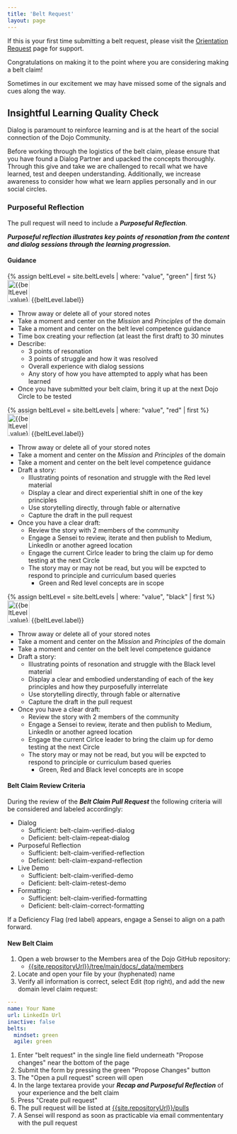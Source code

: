 ```yaml
---
title: 'Belt Request'
layout: page
---
```

<div class="-alert alert-warning">
If this is your first time submitting a belt request, please visit the <a href="{{ '/Orientation-Request' | relative_url }}">Orientation Request</a> page for support.
</div>

Congratulations on making it to the point where you are considering making a belt claim!

Sometimes in our excitement we may have missed some of the signals and cues along the way.

## Insightful Learning Quality Check

Dialog is paramount to reinforce learning and is at the heart of the social connection of the Dojo Community.

Before working through the logistics of the belt claim, please ensure that you have found a Dialog Partner and upacked the concepts thoroughly.  Through this give and take we are challenged to recall what we have learned, test and deepen understanding.  Additionally, we increase awareness to consider how what we learn applies personally and in our social circles.

### Purposeful Reflection

The pull request will need to include a ***Purposeful Reflection***.

***Purposeful reflection illustrates key points of resonation from the content and dialog sessions through the learning progression.***

#### Guidance

{% assign beltLevel = site.beltLevels | where: "value", "green" | first %}
<img src="images/belt-{{beltLevel.value}}.png" height="50" alt="{{beltLevel.value}}" />
<a name="{{beltLevel.value}}-belt">{{beltLevel.label}}</a>

* Throw away or delete all of your stored notes
* Take a moment and center on the *Mission* and *Principles* of the domain
* Take a moment and center on the belt level competence guidance
* Time box creating your reflection (at least the first draft) to 30 minutes
* Describe:
  * 3 points of resonation
  * 3 points of struggle and how it was resolved
  * Overall experience with dialog sessions
  * Any story of how you have attempted to apply what has been learned
* Once you have submitted your belt claim, bring it up at the next Dojo Circle to be tested

{% assign beltLevel = site.beltLevels | where: "value", "red" | first %}
<img src="images/belt-{{beltLevel.value}}.png" height="50" alt="{{beltLevel.value}}" />
<a name="{{beltLevel.value}}-belt">{{beltLevel.label}}</a>

* Throw away or delete all of your stored notes
* Take a moment and center on the *Mission* and *Principles* of the domain
* Take a moment and center on the belt level competence guidance
* Draft a story:
  * Illustrating points of resonation and struggle with the Red level material
  * Display a clear and direct experiential shift in one of the key principles
  * Use storytelling directly, through fable or alternative
  * Capture the draft in the pull request
* Once you have a clear draft:
  * Review the story with 2 members of the community
  * Engage a Sensei to review, iterate and then publish to Medium, LinkedIn or another agreed location
  * Engage the current Cirlce leader to bring the claim up for demo testing at the next Circle
  * The story may or may not be read, but you will be expcted to respond to principle and curriculum based queries
    * Green and Red level concepts are in scope

{% assign beltLevel = site.beltLevels | where: "value", "black" | first %}
<img src="images/belt-{{beltLevel.value}}.png" height="50" alt="{{beltLevel.value}}" />
<a name="{{beltLevel.value}}-belt">{{beltLevel.label}}</a>

* Throw away or delete all of your stored notes
* Take a moment and center on the *Mission* and *Principles* of the domain
* Take a moment and center on the belt level competence guidance
* Draft a story:
  * Illustrating points of resonation and struggle with the Black level material
  * Display a clear and embodied understanding of each of the key principles and how they purposefully interrelate
  * Use storytelling directly, through fable or alternative
  * Capture the draft in the pull request
* Once you have a clear draft:
  * Review the story with 2 members of the community
  * Engage a Sensei to review, iterate and then publish to Medium, LinkedIn or another agreed location
  * Engage the current Cirlce leader to bring the claim up for demo testing at the next Circle
  * The story may or may not be read, but you will be expcted to respond to principle or curriculum based queries
    * Green, Red and Black level concepts are in scope

#### Belt Claim Review Criteria

During the review of the ***Belt Claim Pull Request*** the following criteria will be considered and labeled accordingly:

* Dialog
  * Sufficient: belt-claim-verified-dialog
  * Deficient: belt-claim-repeat-dialog
* Purposeful Reflection
  * Sufficient: belt-claim-verified-reflection
  * Deficient: belt-claim-expand-reflection
* Live Demo
  * Sufficient: belt-claim-verified-demo
  * Deficient: belt-claim-retest-demo 
* Formatting:
  * Sufficient: belt-claim-verified-formatting
  * Deficient: belt-claim-correct-formatting

If a Deficiency Flag (red label) appears, engage a Sensei to align on a path forward.

#### New Belt Claim

1. Open a web browser to the Members area of the Dojo GitHub repository:
    * [{{site.repositoryUrl}}/tree/main/docs/_data/members]({{site.repositoryUrl}}/tree/main/docs/_data/members)
1. Locate and open your file by your (hyphenated) name
1. Verify all information is correct, select Edit (top right), and add the new domain level claim request:

```yaml
---
name: Your Name
url: LinkedIn Url
inactive: false
belts:
  mindset: green
  agile: green
```

1. Enter "belt request" in the single line field underneath "Propose changes" near the bottom of the page
1. Submit the form by pressing the green "Propose Changes" button
1. The "Open a pull request" screen will open
1. In the large textarea provide your ***Recap and Purposeful Reflection*** of your experience and the belt claim
1. Press "Create pull request"
1. The pull request will be listed at [{{site.repositoryUrl}}/pulls]({{site.repositoryUrl}}/pulls)
1. A Sensei will respond as soon as practicable via email commententary with the pull request

